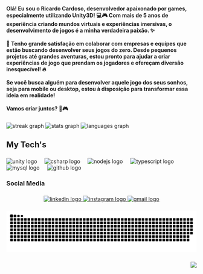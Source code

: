 <h4 align="left">Olá! Eu sou o Ricardo Cardoso, desenvolvedor apaixonado por games, especialmente utilizando Unity3D! 💻🎮 Com mais de 5 anos de experiência criando mundos virtuais e experiências imersivas, o desenvolvimento de jogos é a minha verdadeira paixão. ✨<br><br>💼 Tenho grande satisfação em colaborar com empresas e equipes que estão buscando desenvolver seus jogos do zero. Desde pequenos projetos até grandes aventuras, estou pronto para ajudar a criar experiências de jogo que prendam os jogadores e ofereçam diversão inesquecível! 🔥<br><br>Se você busca alguém para desenvolver aquele jogo dos seus sonhos, seja para mobile ou desktop, estou à disposição para transformar essa ideia em realidade!<br><br>Vamos criar juntos? 🚀🎮</h4>

###

<div align="left">
  <img src="https://streak-stats.demolab.com?user=rica-cardoso&locale=en&mode=daily&theme=dracula&hide_border=false&border_radius=5&order=3" height="150" alt="streak graph"  />
  <img src="https://github-readme-stats.vercel.app/api?username=rica-cardoso&hide_title=false&hide_rank=false&show_icons=true&include_all_commits=true&count_private=true&disable_animations=false&theme=dracula&locale=en&hide_border=false&order=1" height="150" alt="stats graph"  />
  <img src="https://github-readme-stats.vercel.app/api/top-langs?username=rica-cardoso&locale=en&hide_title=false&layout=compact&card_width=320&langs_count=5&theme=dracula&hide_border=false&order=2" height="196" alt="languages graph"  />
</div>

###

<h2 align="left">My Tech's</h2>

###

<div align="left">
  <img src="https://skillicons.dev/icons?i=unity" height="30" alt="unity logo"  />
  <img width="12" />
  <img src="https://cdn.jsdelivr.net/gh/devicons/devicon/icons/csharp/csharp-original.svg" height="30" alt="csharp logo"  />
  <img width="12" />
  <img src="https://skillicons.dev/icons?i=nodejs" height="30" alt="nodejs logo"  />
  <img width="12" />
  <img src="https://cdn.jsdelivr.net/gh/devicons/devicon/icons/typescript/typescript-original.svg" height="30" alt="typescript logo"  />
  <img width="12" />
  <img src="https://skillicons.dev/icons?i=mysql" height="30" alt="mysql logo"  />
  <img width="12" />
  <img src="https://skillicons.dev/icons?i=github" height="30" alt="github logo"  />
</div>

###

<h3 align="left">Social Media</h3>

###

<div align="center">
  <a href="https://www.linkedin.com/in/rica-cardoso/" target="_blank">
    <img src="https://img.shields.io/static/v1?message=LinkedIn&logo=linkedin&label=&color=0077B5&logoColor=white&labelColor=&style=for-the-badge" height="35" alt="linkedin logo"  />
  </a>
  <a href="https://www.instagram.com/ricardoso3d/" target="_blank">
    <img src="https://img.shields.io/static/v1?message=Instagram&logo=instagram&label=&color=E4405F&logoColor=white&labelColor=&style=for-the-badge" height="35" alt="instagram logo"  />
  </a>
  <a href="rick.duk@gmail.com" target="_blank">
    <img src="https://img.shields.io/static/v1?message=Gmail&logo=gmail&label=&color=D14836&logoColor=white&labelColor=&style=for-the-badge" height="35" alt="gmail logo"  />
  </a>
</div>

###

<img src="https://raw.githubusercontent.com/rica-cardoso/rica-cardoso/output/snake.svg" alt="Snake animation" />

###

<img align="right" height="150" src="https://i.imgflip.com/65efzo.gif"  />

###
